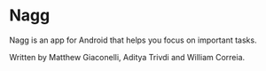 # Nagg
Nagg is an app for Android that helps you focus on important tasks.

Written by Matthew Giaconelli, Aditya Trivdi and William Correia.
